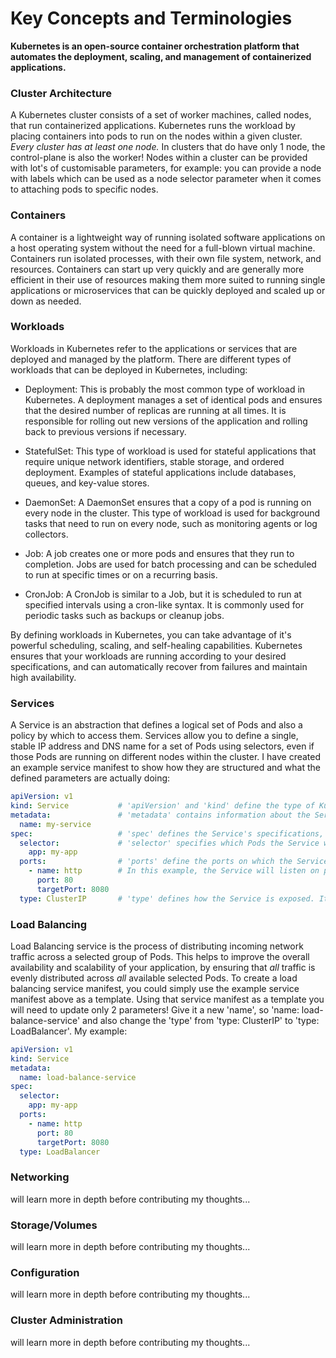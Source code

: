 # Key Concepts and Terminologies
**Kubernetes is an open-source container orchestration platform that automates the deployment, scaling, and management of containerized applications.**

### Cluster Architecture
A Kubernetes cluster consists of a set of worker machines, called nodes, that run containerized applications. Kubernetes runs the workload by placing containers into pods to run on the nodes within a given cluster.
*Every cluster has at least one node.* In clusters that do have only 1 node, the control-plane is also the worker! Nodes within a cluster can be provided with lot's of customisable parameters, for example: you can provide a node with labels which can be used as a node selector parameter when it comes to attaching pods to specific nodes.

### Containers
A container is a lightweight way of running isolated software applications on a host operating system without the need for a full-blown virtual machine. Containers  run isolated processes, with their own file system, network, and resources. Containers can start up very quickly and are generally more efficient in their use of resources making them more suited to running single applications or microservices that can be quickly deployed and scaled up or down as needed.

### Workloads
Workloads in Kubernetes refer to the applications or services that are deployed and managed by the platform.
There are different types of workloads that can be deployed in Kubernetes, including:

- Deployment: This is probably the most common type of workload in Kubernetes. A deployment manages a set of identical pods and ensures that the desired number of replicas are running at all times. It is responsible for rolling out new versions of the application and rolling back to previous versions if necessary.

- StatefulSet: This type of workload is used for stateful applications that require unique network identifiers, stable storage, and ordered deployment. Examples of stateful applications include databases, queues, and key-value stores.

- DaemonSet: A DaemonSet ensures that a copy of a pod is running on every node in the cluster. This type of workload is used for background tasks that need to run on every node, such as monitoring agents or log collectors.

- Job: A job creates one or more pods and ensures that they run to completion. Jobs are used for batch processing and can be scheduled to run at specific times or on a recurring basis.

- CronJob: A CronJob is similar to a Job, but it is scheduled to run at specified intervals using a cron-like syntax. It is commonly used for periodic tasks such as backups or cleanup jobs.

By defining workloads in Kubernetes, you can take advantage of it's powerful scheduling, scaling, and self-healing capabilities. Kubernetes ensures that your workloads are running according to your desired specifications, and can automatically recover from failures and maintain high availability.

### Services
A Service is an abstraction that defines a logical set of Pods and also a policy by which to access them. Services allow you to define a single, stable IP address and DNS name for a set of Pods using selectors, even if those Pods are running on different nodes within the cluster.
I have created an example service manifest to show how they are structured and what the defined parameters are actually doing:

```yaml
apiVersion: v1
kind: Service           # 'apiVersion' and 'kind' define the type of Kubernetes object being created, in this case, a Service.
metadata:               # 'metadata' contains information about the Service, such as its name.
  name: my-service      
spec:                   # 'spec' defines the Service's specifications, including the 'selector', 'ports', and 'type'.
  selector:             # 'selector' specifies which Pods the Service will route traffic to. In this example, it selects Pods with the label 'app: my-app'.
    app: my-app
  ports:                # 'ports' define the ports on which the Service will listen for traffic. 
    - name: http        # In this example, the Service will listen on port '80' and forward traffic to port '8080' on the selected Pods.
      port: 80
      targetPort: 8080
  type: ClusterIP       # 'type' defines how the Service is exposed. It is set to 'ClusterIP', which means the Service is only accessible from within the cluster.

```

### Load Balancing
Load Balancing service is the process of distributing incoming network traffic across a selected group of Pods. This helps to improve the overall availability and scalability of your application, by ensuring that *all* traffic is evenly distributed across *all* available selected Pods.
To create a load balancing service manifest, you could simply use the example service manifest above as a template. Using that service manifest as a template you will need to update only 2 parameters! Give it a new 'name', so 'name: load-balance-service' and also change the 'type' from 'type: ClusterIP' to 'type: LoadBalancer'. 
My example:

```yaml
apiVersion: v1
kind: Service
metadata:
  name: load-balance-service
spec:
  selector:
    app: my-app
  ports:
    - name: http
      port: 80
      targetPort: 8080
  type: LoadBalancer

```

### Networking
will learn more in depth before contributing my thoughts...

### Storage/Volumes
will learn more in depth before contributing my thoughts...

### Configuration
will learn more in depth before contributing my thoughts...

### Cluster Administration
will learn more in depth before contributing my thoughts...